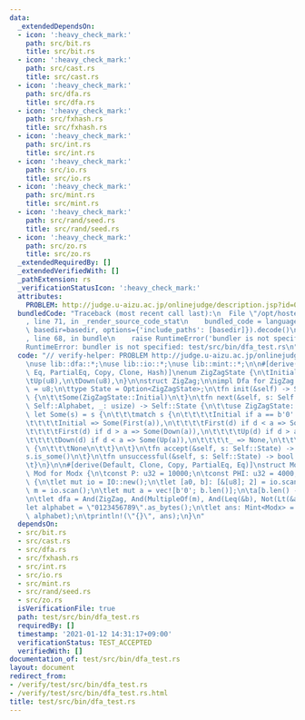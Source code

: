 ```yaml
---
data:
  _extendedDependsOn:
  - icon: ':heavy_check_mark:'
    path: src/bit.rs
    title: src/bit.rs
  - icon: ':heavy_check_mark:'
    path: src/cast.rs
    title: src/cast.rs
  - icon: ':heavy_check_mark:'
    path: src/dfa.rs
    title: src/dfa.rs
  - icon: ':heavy_check_mark:'
    path: src/fxhash.rs
    title: src/fxhash.rs
  - icon: ':heavy_check_mark:'
    path: src/int.rs
    title: src/int.rs
  - icon: ':heavy_check_mark:'
    path: src/io.rs
    title: src/io.rs
  - icon: ':heavy_check_mark:'
    path: src/mint.rs
    title: src/mint.rs
  - icon: ':heavy_check_mark:'
    path: src/rand/seed.rs
    title: src/rand/seed.rs
  - icon: ':heavy_check_mark:'
    path: src/zo.rs
    title: src/zo.rs
  _extendedRequiredBy: []
  _extendedVerifiedWith: []
  _pathExtension: rs
  _verificationStatusIcon: ':heavy_check_mark:'
  attributes:
    PROBLEM: http://judge.u-aizu.ac.jp/onlinejudge/description.jsp?id=0570
  bundledCode: "Traceback (most recent call last):\n  File \"/opt/hostedtoolcache/Python/3.9.1/x64/lib/python3.9/site-packages/onlinejudge_verify/documentation/build.py\"\
    , line 71, in _render_source_code_stat\n    bundled_code = language.bundle(stat.path,\
    \ basedir=basedir, options={'include_paths': [basedir]}).decode()\n  File \"/opt/hostedtoolcache/Python/3.9.1/x64/lib/python3.9/site-packages/onlinejudge_verify/languages/user_defined.py\"\
    , line 68, in bundle\n    raise RuntimeError('bundler is not specified: {}'.format(path.as_posix()))\n\
    RuntimeError: bundler is not specified: test/src/bin/dfa_test.rs\n"
  code: "// verify-helper: PROBLEM http://judge.u-aizu.ac.jp/onlinejudge/description.jsp?id=0570\n\
    \nuse lib::dfa::*;\nuse lib::io::*;\nuse lib::mint::*;\n\n#[derive(Ord, PartialOrd,\
    \ Eq, PartialEq, Copy, Clone, Hash)]\nenum ZigZagState {\n\tInitial,\n\tFirst(u8),\n\
    \tUp(u8),\n\tDown(u8),\n}\n\nstruct ZigZag;\n\nimpl Dfa for ZigZag {\n\ttype Alphabet\
    \ = u8;\n\ttype State = Option<ZigZagState>;\n\tfn init(&self) -> Self::State\
    \ {\n\t\tSome(ZigZagState::Initial)\n\t}\n\tfn next(&self, s: Self::State, a:\
    \ Self::Alphabet, _: usize) -> Self::State {\n\t\tuse ZigZagState::*;\n\t\tif\
    \ let Some(s) = s {\n\t\t\tmatch s {\n\t\t\t\tInitial if a == b'0' => Some(Initial),\n\
    \t\t\t\tInitial => Some(First(a)),\n\t\t\t\tFirst(d) if d < a => Some(Up(a)),\n\
    \t\t\t\tFirst(d) if d > a => Some(Down(a)),\n\t\t\t\tUp(d) if d > a => Some(Down(a)),\n\
    \t\t\t\tDown(d) if d < a => Some(Up(a)),\n\t\t\t\t_ => None,\n\t\t\t}\n\t\t} else\
    \ {\n\t\t\tNone\n\t\t}\n\t}\n\tfn accept(&self, s: Self::State) -> bool {\n\t\t\
    s.is_some()\n\t}\n\tfn unsuccessful(&self, s: Self::State) -> bool {\n\t\ts.is_none()\n\
    \t}\n}\n\n#[derive(Default, Clone, Copy, PartialEq, Eq)]\nstruct Modx;\n\nimpl\
    \ Mod for Modx {\n\tconst P: u32 = 10000;\n\tconst PHI: u32 = 4000;\n}\n\nfn main()\
    \ {\n\tlet mut io = IO::new();\n\tlet [a0, b]: [&[u8]; 2] = io.scan();\n\tlet\
    \ m = io.scan();\n\tlet mut a = vec![b'0'; b.len()];\n\ta[b.len() - a0.len()..].copy_from_slice(&a0);\n\
    \n\tlet dfa = And(ZigZag, And(MultipleOf(m), And(Leq(&b), Not(Lt(&a)))));\n\t\
    let alphabet = \"0123456789\".as_bytes();\n\tlet ans: Mint<Modx> = dfa.count(a.len(),\
    \ alphabet);\n\tprintln!(\"{}\", ans);\n}\n"
  dependsOn:
  - src/bit.rs
  - src/cast.rs
  - src/dfa.rs
  - src/fxhash.rs
  - src/int.rs
  - src/io.rs
  - src/mint.rs
  - src/rand/seed.rs
  - src/zo.rs
  isVerificationFile: true
  path: test/src/bin/dfa_test.rs
  requiredBy: []
  timestamp: '2021-01-12 14:31:17+09:00'
  verificationStatus: TEST_ACCEPTED
  verifiedWith: []
documentation_of: test/src/bin/dfa_test.rs
layout: document
redirect_from:
- /verify/test/src/bin/dfa_test.rs
- /verify/test/src/bin/dfa_test.rs.html
title: test/src/bin/dfa_test.rs
---
```

